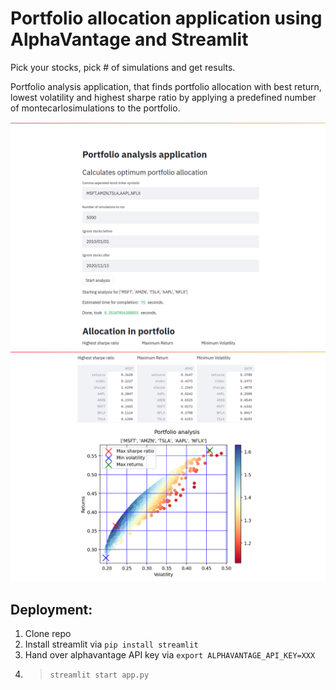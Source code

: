 # Portfolio allocation application using AlphaVantage and Streamlit

Pick your stocks, pick # of simulations and get results.

Portfolio analysis application, that finds portfolio allocation with best return, lowest volatility and highest sharpe ratio by applying a predefined number of montecarlosimulations to the portfolio.

![Image1](./assets/image1.png)
![Image2](./assets/image2.png)

## Deployment:
1. Clone repo
2. Install streamlit via `pip install streamlit`
3. Hand over alphavantage API key via  `export ALPHAVANTAGE_API_KEY=XXX`
4. > `streamlit start app.py`